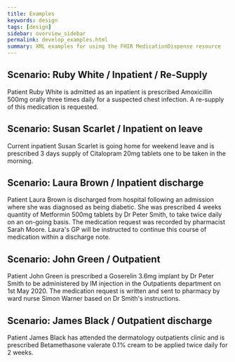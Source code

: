 ```yaml
---
title: Examples
keywords: design
tags: [design]
sidebar: overview_sidebar
permalink: develop_examples.html
summary: XML examples for using the FHIR MedicationDispense resource
---
```


## Scenario: Ruby White / Inpatient / Re-Supply

Patient Ruby White is admitted as an inpatient is prescribed Amoxicillin 500mg orally three times daily for a suspected chest infection. A re-supply of this medication is requested.

<script src="https://gist.github.com/RobertGoochUK/a9fd5eb255986a3f89baa9c7a26e87b9.js"></script>

## Scenario: Susan Scarlet / Inpatient on leave

Current inpatient Susan Scarlet is going home for weekend leave and is prescribed 3 days supply of Citalopram 20mg tablets one to be taken in the morning.

<script src="https://gist.github.com/RobertGoochUK/e97b4095fbc5481352f4845a850af2c8.js"></script>

## Scenario: Laura Brown / Inpatient discharge

Patient Laura Brown is discharged from hospital following an admission where she was diagnosed as being diabetic. She was prescribed 4 weeks quantity of Metformin 500mg tablets by Dr Peter Smith, to take twice daily on an on-going basis. The medication request was recorded by pharmacist Sarah Moore. Laura's GP will be instructed to continue this course of medication within a discharge note.

<script src="https://gist.github.com/RobertGoochUK/a62d2fd1fd6d44be368a6409fa202965.js"></script>

## Scenario: John Green / Outpatient

Patient John Green is prescribed a Goserelin 3.6mg implant by Dr Peter Smith to be administered by IM injection in the Outpatients department on 1st May 2020. The medication request is written and sent to pharmacy by ward nurse Simon Warner based on Dr Smith's instructions.

<script src="https://gist.github.com/RobertGoochUK/3aeb592da2714980576008a6ed5a49a7.js"></script>

## Scenario: James Black / Outpatient discharge

Patient James Black has attended the dermatology outpatients clinic and is prescribed Betamethasone valerate 0.1% cream to be applied twice daily for 2 weeks.

<script src="https://gist.github.com/RobertGoochUK/59fc7ce5c96e8630fe6fc32c00c51bb6.js"></script>
